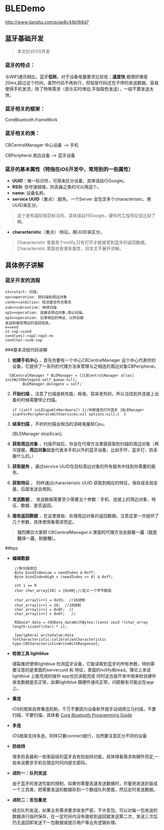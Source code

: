 # BLEDemo
http://www.jianshu.com/p/ae8c44b166d7
## 蓝牙基础开发

> 本文针对iOS开发

### 蓝牙的特点：
与WIFI通讯相比，蓝牙**低耗**，对于设备电量要求比较低；**速度快**,极限好像是20ms,超过这个时间，虽然代码不再执行，但低层代码还在不停的发送数据，容易使得手机发烫，除了特殊需求（音乐实时律动,手指取色发送），一般不要发送太快。

### 蓝牙相关的框架：
CoreBluetooth.frameWork

### 蓝牙相关的类：

CBCentralManager  中心设备 --> 手机

CBPeripheral   周边设备 --> 蓝牙设备

### 蓝牙的基本属性（特指在iOS开发中，常用到的一些属性）

 - **UUID**：唯一标识符，可用来区分设备，具体请自行Google。
 - **RSSI**: 信号强弱值，防丢器之类的可以用这个。
 - **name**: 设备名称。
 - **service UUID**（重点）:服务。一个Server 会包含多个characteristic，用UUID来区分。
 
>这个是有国际规范标注的，具体请自行Google，硬件的工程师应该比较了解。

 - **characteristic**（重点）:特征。用UUID来区分。
 
> Characteristic 里面有个notify,只有打开才能接受到蓝牙的返回数据。Characteristic 里面也有很多属性，但本文不展开讲解。



## 具体例子讲解
### 蓝牙开发的流程

```flow
st=>start: 扫描:
op=>operation: 获扫描到周边对象
cond=>condition: 检测是否符合需求
sub=>subroutine: 继续扫描
op2=>operation: 连接该周边对象,停止扫描。
op3=>operation: 记录相应的特征，以供后面
发送和接受周边的返回信息。
e=>end
st->op->cond
cond(yes)->op2->op3->e
cond(no)->sub->op
```





###基本流程代码讲解


 1.   **创建手机中心** ，首先你要有一个中心CBCentralManager 这个中心代表你的设备，它提供了一系列的代理方法来管理与之相连的周边对象CBPeripheral。
 
	 `CBCentralManager * BLEManager = [[CBCentralManager alloc] initWithDelegate:self queue:nil];
	        BLEManager.delegate = self;`
        
 2.  **开始扫描** ，注意了扫描是耗性能、耗电、容易发热的，所以当找到并连接上设备的时候需要停止扫描。
 
	  `if ([self isLECapableHardware]) {//判断是否打开蓝牙
		           [BLEManager scanForPeripheralsWithServices:nil options:nil];} 
		           }`
    	

	
 3.  **结束扫描** ，不听的扫描会相当的消耗电量和Cpu。
  
      	
	    [BLEManager stopScan];
    	

 4.  **获取周边对象** ，扫描开始后，你会在代理方法里面获取到扫描的周边对象（再次提醒，**周边对象**就是代表本手机以外的蓝牙设备，比如手环、蓝牙灯、防丢器什么的。）


 5. **获取服务** ，通过service UUID在目标周边对象的所有服务中找到你需要的服务。


 6. **获取特征** ， 同样通过characteristic UUID 获取到相应的特征，保存成全局变量，后面发送会用到。


 7.  **发送数据** ， 发送数据需要至少需要五个参数：手机、连接上的周边对象、特征、数据、是否返回。


 8. **接收返回数据** ，在这里接收、处理周边对象的返回数据，注意这里一共提供了几个参数，具体使用看需求而定。
 
 
> **强烈建议大家把 CBCentralManager.h 里面的代理方法全部看一遍（就是翻译一遍，别偷懒）。**


##tips

*  **编辑数据**
	
    	
    	//拆分高低位
	    Byte bindIndexLow = needIndex & 0xff;
	    Byte bindIndexHigh = (needIndex >> 8) & 0xff;
	    
    	int i == 0
    	char char_array[30] = {0x00};//定义一个字节数组
    	
	    char_array[i++] = 0x55;  //16进制
	    char_array[i++] = 20;  //10进制
	    char_array[i++] = 0x8F;  //
	    char_array[i++] = 0x07;   //
	   
	    NSData* data = [NSData dataWithBytes:(const void *)char_array length:sizeof(char) * i];
	    
	    [peripheral writeValue:data forCharacteristic:calibrationCharacteristic type:CBCharacteristicWriteWithResponse];

*  **检验工具 lightblue**

	墙裂推挤使用lightblue 检测蓝牙设备，它能读取到蓝牙的所有参数，特别需要注意的是里面的serveruuid 和 特征，里面的notify和read。理论上来说 lightblue 上能完成的操作 app也应该能完成 同时这也是开发中用来检验硬件收发数据是否正常，如果lightblue 跟硬件通讯正常，问题极有可能出在app上。


*  **重连**

	iOS的框架自带重连机制，千万不要因为设备断开就手动调用立马扫描，不要扫描，不要扫描。具体看
[Core Bluetooth Programming Guide](https://developer.apple.com/library/ios/documentation/NetworkingInternetWeb/Conceptual/CoreBluetooth_concepts/BestPracticesForInteractingWithARemotePeripheralDevice/BestPracticesForInteractingWithARemotePeripheralDevice.html)


*  **多连**


	iOS框架支持多连，同样只要connect就行，当然要注意区分不同的设备


*  **防劫持**


	很多防丢器和一些家庭级的蓝牙会有防劫持功能，具体得看需求和硬件而定,一般来说要求手机在限定时间内提交密码。

*  **进阶一：队列发送**

	由于蓝牙的发送性能的限制，如果你需要高速发送数据时，尽量把发送封装成一个工具类，把需要发送的数据存到一个数组队列里面，然后定时发送数据。

*   **进阶二：丢包重发**

	结合队列发送，如果业务需求要求收发严密，不许丢包。可以对每一包发送的数据进行临时保存，在一定时间内没有接收到返回就发送第二次，发送三次后仍无返回即发送下一包数据或提示用户等业务逻辑处理。
